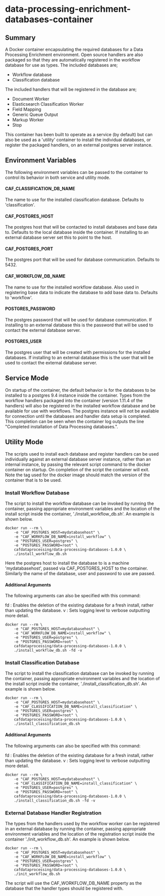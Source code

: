 # data-processing-enrichment-databases-container

## Summary

A Docker container encapsulating the required databases for a Data Processing Enrichment environment. Open source handlers are also packaged so that they are automatically registered in the workflow database for use as types. The included databases are;

* Workflow database
* Classification database

The included handlers that will be registered in the database are;

* Document Worker
* Elasticsearch Classification Worker
* Field Mapping
* Generic Queue Output
* Markup Worker
* Stop

This container has been built to operate as a service (by default) but can also be used as a 'utility' container to install the individual databases, or register the packaged handlers, on an external postgres server instance.

## Environment Variables

The following environment variables can be passed to the container to control its behavior in both service and utility mode.

#### CAF_CLASSIFICATION_DB_NAME

The name to use for the installed classification database. Defaults to 'classification'.

#### CAF_POSTGRES_HOST

The postgres host that will be contacted to install databases and base data to. Defaults to the local database inside the container. If installing to an external database server set this to point to the host.

#### CAF_POSTGRES_PORT

The postgres port that will be used for database communication. Defaults to 5432.

#### CAF_WORKFLOW_DB_NAME

The name to use for the installed workflow database. Also used in registering base data to indicate the database to add base data to. Defaults to 'workflow'.

#### POSTGRES_PASSWORD

The postgres password that will be used for database communication. If installing to an external database this is the password that will be used to contact the external database server.

#### POSTGRES_USER

The postgres user that will be created with permissions for the installed databases. If installing to an external database this is the user that will be used to contact the external database server.

## Service Mode

On startup of the container, the default behavior is for the databases to be installed to a postgres 9.4 instance inside the container. Types from the workflow handlers packaged into the container (version 1.11.4 of the handlers) will also be registered in the installed workflow database and be available for use with workflows. The postgres instance will not be available for connection until the databases and handler data setup is completed. This completion can be seen when the container log outputs the line "Completed installation of Data Processing databases.".

## Utility Mode

The scripts used to install each database and register handlers can be used individually against an external database server instance, rather than an internal instance, by passing the relevant script command to the docker container on startup. On completion of the script the container will exit. Note the tag used for the docker image should match the version of the container that is to be used.

### Install Workflow Database

The script to install the workflow database can be invoked by running the container, passing appropriate environment variables and the location of the install script inside the container, './install_workflow_db.sh'. An example is shown below.

```
docker run --rm \
	-e "CAF_POSTGRES_HOST=mydatabasehost" \
	-e "CAF_WORKFLOW_DB_NAME=install_workflow" \
	-e "POSTGRES_USER=postgres" \
	-e "POSTGRES_PASSWORD=root" \
	cafdataprocessing/data-processing-databases-1.0.0 \
	./install_workflow_db.sh
```

Here the postgres host to install the database to is a machine 'mydatabasehost', passed via CAF_POSTGRES_HOST to the container. Similarly the name of the database, user and password to use are passed.

#### Additional Arguments

The following arguments can also be specified with this command:

fd : Enables the deletion of the existing database for a fresh install, rather than updating the database.
v : Sets logging level to verbose outputting more detail.

```
docker run --rm \
	-e "CAF_POSTGRES_HOST=mydatabasehost" \
	-e "CAF_WORKFLOW_DB_NAME=install_workflow" \
	-e "POSTGRES_USER=postgres" \
	-e "POSTGRES_PASSWORD=root" \
	cafdataprocessing/data-processing-databases-1.0.0 \
	./install_workflow_db.sh -fd -v
```

### Install Classification Database

The script to install the classification database can be invoked by running the container, passing appropriate environment variables and the location of the install script inside the container, './install_classification_db.sh'. An example is shown below.

```
docker run --rm \
	-e "CAF_POSTGRES_HOST=mydatabasehost" \
	-e "CAF_CLASSIFICATION_DB_NAME=install_classification" \
	-e "POSTGRES_USER=postgres" \
	-e "POSTGRES_PASSWORD=root" \
	cafdataprocessing/data-processing-databases-1.0.0 \
	./install_classification_db.sh
```

#### Additional Arguments

The following arguments can also be specified with this command:

fd : Enables the deletion of the existing database for a fresh install, rather than updating the database.
v : Sets logging level to verbose outputting more detail.

```
docker run --rm \
	-e "CAF_POSTGRES_HOST=mydatabasehost" \
	-e "CAF_CLASSIFICATION_DB_NAME=install_classification" \
	-e "POSTGRES_USER=postgres" \
	-e "POSTGRES_PASSWORD=root" \
	cafdataprocessing/data-processing-databases-1.0.0 \
	./install_classification_db.sh -fd -v
```

### External Database Handler Registration

The types from the handlers used by the workflow worker can be registered in an external database by running the container, passing appropriate environment variables and the location of the registration script inside the container './init_workflow_db.sh'. An example is shown below.

```
docker run --rm \
	-e "CAF_POSTGRES_HOST=mydatabasehost" \
	-e "CAF_WORKFLOW_DB_NAME=install_workflow" \
	-e "POSTGRES_USER=postgres" \
	-e "POSTGRES_PASSWORD=root" \
	cafdataprocessing/data-processing-databases-1.0.0 \
	./init_workflow_db.sh
```

The script will use the CAF_WORKFLOW_DB_NAME property as the database that the handler types should be registered with.